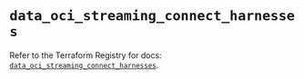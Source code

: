 # `data_oci_streaming_connect_harnesses`

Refer to the Terraform Registry for docs: [`data_oci_streaming_connect_harnesses`](https://registry.terraform.io/providers/oracle/oci/7.19.0/docs/data-sources/streaming_connect_harnesses).
